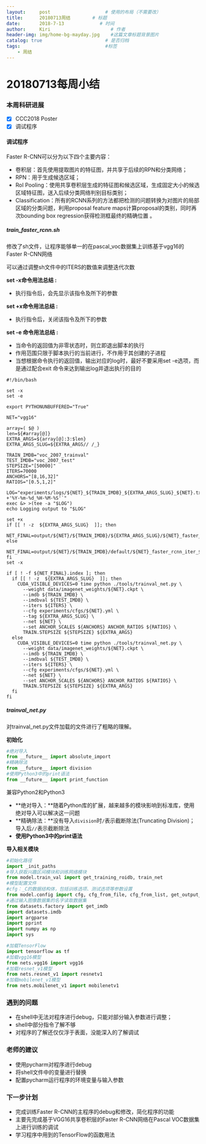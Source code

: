 ```yaml
---
layout:     post                    # 使用的布局（不需要改）
title:      20180713周结        # 标题
date:       2018-7-13             # 时间
author:     Kiri                      # 作者
header-img: img/home-bg-mayday.jpg    #这篇文章标题背景图片
catalog: true                       # 是否归档
tags:                               #标签
    - 周结
---
```


# 20180713每周小结

### 本周科研进展

- [x] CCC2018 Poster
- [x] 调试程序

#### 调试程序

Faster R-CNN可以分为以下四个主要内容：

- 卷积层：首先使用提取图片的特征图，并共享于后续的RPN和分类网络；
- RPN：用于生成候选区域；
- RoI Pooling：使用共享卷积层生成的特征图和候选区域，生成固定大小的候选区域特征图，送入后续分类网络判别目标类别；
- Classification：所有的RCNN系列的方法都把检测的问题转换为对图片的局部区域的分类问题，利用proposal feature maps计算proposal的类别，同时再次bounding box regression获得检测框最终的精确位置 。

##### train_faster_rcnn.sh

修改了sh文件，让程序能够单一的在pascal_voc数据集上训练基于vgg16的Faster R-CNN网络

可以通过调整sh文件中的ITERS的数值来调整迭代次数

**set -x命令用法总结 :**

* 执行指令后，会先显示该指令及所下的参数

**set +x命令用法总结 :**

* 执行指令后，关闭该指令及所下的参数

**set -e 命令用法总结 :**

* 当命令的返回值为非零状态时，则立即退出脚本的执行
* 作用范围只限于脚本执行的当前进行，不作用于其创建的子进程
* 当想根据命令执行的返回值，输出对应的log时，最好不要采用set -e选项，而是通过配合exit 命令来达到输出log并退出执行的目的

```shell
#!/bin/bash

set -x
set -e

export PYTHONUNBUFFERED="True"

NET="vgg16"

array=( $@ )
len=${#array[@]}
EXTRA_ARGS=${array[@]:3:$len}
EXTRA_ARGS_SLUG=${EXTRA_ARGS// /_}

TRAIN_IMDB="voc_2007_trainval"
TEST_IMDB="voc_2007_test"
STEPSIZE="[50000]"
ITERS=70000
ANCHORS="[8,16,32]"
RATIOS="[0.5,1,2]"

LOG="experiments/logs/${NET}_${TRAIN_IMDB}_${EXTRA_ARGS_SLUG}_${NET}.txt.`date +'%Y-%m-%d_%H-%M-%S'`"
exec &> >(tee -a "$LOG")
echo Logging output to "$LOG"

set +x
if [[ ! -z  ${EXTRA_ARGS_SLUG}  ]]; then
  NET_FINAL=output/${NET}/${TRAIN_IMDB}/${EXTRA_ARGS_SLUG}/${NET}_faster_rcnn_iter_${ITERS}.ckpt
else
  NET_FINAL=output/${NET}/${TRAIN_IMDB}/default/${NET}_faster_rcnn_iter_${ITERS}.ckpt
fi
set -x

if [ ! -f ${NET_FINAL}.index ]; then
  if [[ ! -z  ${EXTRA_ARGS_SLUG}  ]]; then
    CUDA_VISIBLE_DEVICES=0 time python ./tools/trainval_net.py \
      --weight data/imagenet_weights/${NET}.ckpt \
      --imdb ${TRAIN_IMDB} \
      --imdbval ${TEST_IMDB} \
      --iters ${ITERS} \
      --cfg experiments/cfgs/${NET}.yml \
      --tag ${EXTRA_ARGS_SLUG} \
      --net ${NET} \
      --set ANCHOR_SCALES ${ANCHORS} ANCHOR_RATIOS ${RATIOS} \
      TRAIN.STEPSIZE ${STEPSIZE} ${EXTRA_ARGS}
  else
    CUDA_VISIBLE_DEVICES=0 time python ./tools/trainval_net.py \
      --weight data/imagenet_weights/${NET}.ckpt \
      --imdb ${TRAIN_IMDB} \
      --imdbval ${TEST_IMDB} \
      --iters ${ITERS} \
      --cfg experiments/cfgs/${NET}.yml \
      --net ${NET} \
      --set ANCHOR_SCALES ${ANCHORS} ANCHOR_RATIOS ${RATIOS} \
      TRAIN.STEPSIZE ${STEPSIZE} ${EXTRA_ARGS}
  fi
fi

```

##### trainval_net.py

对trainval_net.py文件加载的文件进行了粗略的理解。

**初始化**

```python
#绝对导入
from __future__ import absolute_import
#精确除法
from __future__ import division
#使用Python3中的print语法
from __future__ import print_function
```

兼容Python2和Python3

- **绝对导入：**随着Python库的扩展，越来越多的模块影响到标准库，使用绝对导入可以解决这一问题
- **精确除法：**没有导入```division```时```/```表示截断除法(Truncating Division)；导入后```//```表示截断除法
- **使用Python3中的print语法**

**导入相关模块**

```python
#初始化路径
import _init_paths
#导入获取兴趣区间模块和训练网络模块
from model.train_val import get_training_roidb, train_net
#模型配置文件
#cfg：_C的数据结构体，包括训练选项、测试选项等参数设置
from model.config import cfg, cfg_from_file, cfg_from_list, get_output_dir, get_output_tb_dir
#通过输入图像数据集的名字读取数据集
from datasets.factory import get_imdb
import datasets.imdb
import argparse
import pprint
import numpy as np
import sys

#加载TensorFlow
import tensorflow as tf
#加载vgg16模型
from nets.vgg16 import vgg16
#加载resnet_v1模型
from nets.resnet_v1 import resnetv1
#加载mobilenet_v1模型
from nets.mobilenet_v1 import mobilenetv1
```

### 遇到的问题

* 在shell中无法对程序进行debug，只能对部分输入参数进行调整；
* shell中部分指令了解不够
* 对程序的了解还仅仅浮于表面，没能深入的了解调试

### 老师的建议

* 使用pycharm对程序进行debug
* 将shell文件中的变量进行替换
* 配置pycharm运行程序的环境变量与输入参数

### 下一步计划

* 完成训练Faster R-CNN的主程序的debug和修改，简化程序的功能
* 主要先完成基于VGG16共享卷积层的Faster R-CNN网络在Pascal VOC数据集上进行训练的调试
* 学习程序中用到的TensorFlow的函数用法
